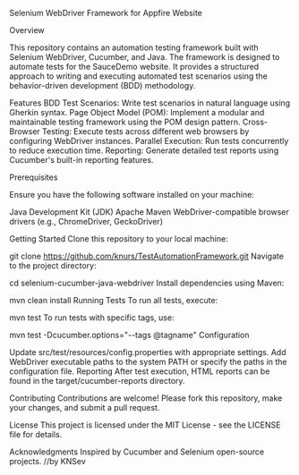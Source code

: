 Selenium WebDriver Framework for Appfire Website

Overview

This repository contains an automation testing framework built with Selenium WebDriver, Cucumber, and Java. The framework is designed to automate tests for the SauceDemo website. It provides a structured approach to writing and executing automated test scenarios using the behavior-driven development (BDD) methodology.

Features BDD Test Scenarios: Write test scenarios in natural language using Gherkin syntax. Page Object Model (POM): Implement a modular and maintainable testing framework using the POM design pattern. Cross-Browser Testing: Execute tests across different web browsers by configuring WebDriver instances. Parallel Execution: Run tests concurrently to reduce execution time. Reporting: Generate detailed test reports using Cucumber's built-in reporting features.

Prerequisites

Ensure you have the following software installed on your machine:

Java Development Kit (JDK) Apache Maven WebDriver-compatible browser drivers (e.g., ChromeDriver, GeckoDriver)

Getting Started Clone this repository to your local machine:

  git clone https://github.com/knurs/TestAutomationFramework.git
Navigate to the project directory:

cd selenium-cucumber-java-webdriver
Install dependencies using Maven:

mvn clean install
Running Tests To run all tests, execute:

mvn test
To run tests with specific tags, use:

mvn test -Dcucumber.options="--tags @tagname"
Configuration

Update src/test/resources/config.properties with appropriate settings. Add WebDriver executable paths to the system PATH or specify the paths in the configuration file. Reporting After test execution, HTML reports can be found in the target/cucumber-reports directory.

Contributing Contributions are welcome! Please fork this repository, make your changes, and submit a pull request.

License This project is licensed under the MIT License - see the LICENSE file for details.

Acknowledgments Inspired by Cucumber and Selenium open-source projects.  //by KNSev
